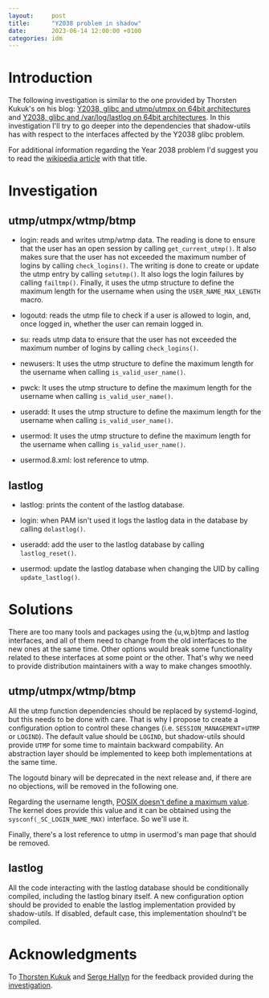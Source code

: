 ```yaml
---
layout:     post
title:      "Y2038 problem in shadow"
date:       2023-06-14 12:00:00 +0100
categories: idm
---
```


# Introduction

The following investigation is similar to the one provided by Thorsten Kukuk's on his blog: [Y2038, glibc and utmp/utmpx on 64bit architectures](https://www.thkukuk.de/blog/Y2038_glibc_utmp_64bit/) and [Y2038, glibc and /var/log/lastlog on 64bit architectures](https://www.thkukuk.de/blog/Y2038_glibc_lastlog_64bit/). In this investigation I'll try to go deeper into the dependencies that shadow-utils has with respect to the interfaces affected by the Y2038 glibc problem.

For additional information regarding the Year 2038 problem I'd suggest you to read the [wikipedia article](https://en.wikipedia.org/wiki/Year_2038_problem) with that title.

# Investigation

## utmp/utmpx/wtmp/btmp

* login: reads and writes utmp/wtmp data. The reading is done to ensure that the user has an open session by calling `get_current_utmp()`. It also makes sure that the user has not exceeded the maximum number of logins by calling `check_logins()`. The writing is done to create or update the utmp entry by calling `setutmp()`. It also logs the login failures by calling `failtmp()`. Finally, it uses the utmp structure to define the maximum length for the username when using the `USER_NAME_MAX_LENGTH` macro.
* logoutd: reads the utmp file to check if a user is allowed to login, and, once logged in, whether the user can remain logged in.
* su: reads utmp data to ensure that the user has not exceeded the maximum number of logins by calling `check_logins()`.

* newusers: It uses the utmp structure to define the maximum length for the username when calling `is_valid_user_name()`.
* pwck: It uses the utmp structure to define the maximum length for the username when calling `is_valid_user_name()`.
* useradd: It uses the utmp structure to define the maximum length for the username when calling `is_valid_user_name()`.
* usermod: It uses the utmp structure to define the maximum length for the username when calling `is_valid_user_name()`.

* usermod.8.xml: lost reference to utmp.

## lastlog

* lastlog: prints the content of the lastlog database.

* login: when PAM isn't used it logs the lastlog data in the database by calling `dolastlog()`.
* useradd: add the user to the lastlog database by calling `lastlog_reset()`.
* usermod: update the lastlog database when changing the UID by calling `update_lastlog()`.

# Solutions

There are too many tools and packages using the {u,w,b}tmp and lastlog interfaces, and all of them need to change from the old interfaces to the new ones at the same time. Other options would break some functionality related to these interfaces at some point or the other. That's why we need to provide distribution maintainers with a way to make changes smoothly.

## utmp/utmpx/wtmp/btmp

All the utmp function dependencies should be replaced by systemd-logind, but this needs to be done with care. That is why I propose to create a configuration option to control these changes (i.e. `SESSION_MANAGEMENT`=`UTMP` or `LOGIND`). The default value should be `LOGIND`, but shadow-utils should provide `UTMP` for some time to maintain backward compability. An abstraction layer should be implemented to keep both implementations at the same time.

The logoutd binary will be deprecated in the next release and, if there are no objections, will be removed in the following one.

Regarding the username length, [POSIX doesn't define a maximum value](https://pubs.opengroup.org/onlinepubs/9699919799/basedefs/V1_chap03.html#tag_03_437). The kernel does provide this value and it can be obtained using the `sysconf(_SC_LOGIN_NAME_MAX)` interface. So we'll use it.

Finally, there's a lost reference to utmp in usermod's man page that should be removed.

## lastlog

All the code interacting with the lastlog database should be conditionally compiled, including the lastlog binary itself. A new configuration option should be provided to enable the lastlog implementation provided by shadow-utils. If disabled, default case, this implementation shoulnd't be compiled.

# Acknowledgments

To [Thorsten Kukuk](https://github.com/thkukuk) and [Serge Hallyn](https://github.com/hallyn) for the feedback provided during the [investigation](https://github.com/shadow-maint/shadow/issues/674).
